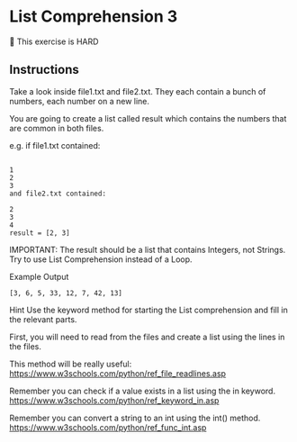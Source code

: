 # List Comprehension 3

💪 This exercise is HARD

## Instructions

Take a look inside file1.txt and file2.txt. They each contain a bunch of numbers, each number on a new line.

You are going to create a list called result which contains the numbers that are common in both files.

e.g. if file1.txt contained:

```text

1
2
3
and file2.txt contained:

2
3
4
result = [2, 3]
```

IMPORTANT: The result should be a list that contains Integers, not Strings. Try to use List Comprehension instead of a Loop.

Example Output

```text
[3, 6, 5, 33, 12, 7, 42, 13]
```

Hint
Use the keyword method for starting the List comprehension and fill in the relevant parts.

First, you will need to read from the files and create a list using the lines in the files.

This method will be really useful: <https://www.w3schools.com/python/ref_file_readlines.asp>

Remember you can check if a value exists in a list using the in keyword. <https://www.w3schools.com/python/ref_keyword_in.asp>

Remember you can convert a string to an int using the int() method. <https://www.w3schools.com/python/ref_func_int.asp>
